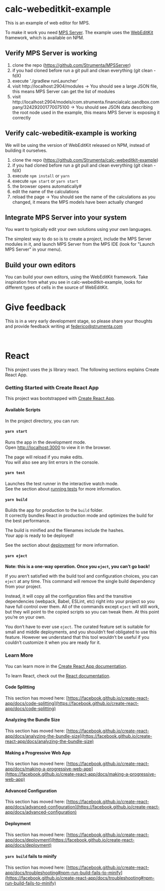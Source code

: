 # calc-webeditkit-example

This is an example of web editor for MPS.

To make it work you need [MPS Server](https://github.com/Strumenta/MPSServer). The example uses the [WebEditKit](https://github.com/Strumenta/webeditkit) framework, which is available on NPM.

## Verify MPS Server is working

1. clone the repo (https://github.com/Strumenta/MPSServer)
2. if you had cloned before run a git pull and clean everything (git clean -fdX)
3. execute './gradlew runLauncher'
4. visit http://localhost:2904/modules 
   -> You should see a large JSON file, this means MPS Server can get the list of modules 
5. visit http://localhost:2904/models/com.strumenta.financialcalc.sandbox.company/324292001770075100
   -> You should see JSON data describing the root node used in the example, this means MPS Server is exposing it correctly

## Verify calc-webeditik-example is working 

We will be using the version of WebEditKit released on NPM, instead of building it ourselves.

1. clone the repo (https://github.com/Strumenta/calc-webeditkit-example)
2. if you had cloned before run a git pull and clean everything (git clean -fdX)
3. execute `npm install` or `yarn`
4. execute `npm start` or `yarn start`
5. the browser opens automatically#
6. edit the name of the calculations
7. reload the page
   -> You should see the name of the calculations as you changed, it means the MPS models have been actually changed

## Integrate MPS Server into your system

You want to typically edit your own solutions using your own languages.

The simplest way to do so is to create a project, include the MPS Server modules in it, and launch MPS Server from the MPS IDE (look for "Launch MPS Server" in your menu).

## Build your own editors

You can build your own editors, using the WebEditKit framework. Take inspiration from what you see in calc-webeditkit-example, looks for different types of cells in the source of WebEditKit.

# Give feedback

This is in a very early development stage, so please share your thoughts and provide feedback writing at federico@strumenta.com

<br />

# React
This project uses the js library react. The following sections explains Create React App.
### Getting Started with Create React App

This project was bootstrapped with [Create React App](https://github.com/facebook/create-react-app).

#### Available Scripts

In the project directory, you can run:

#### `yarn start`

Runs the app in the development mode.\
Open [http://localhost:3000](http://localhost:3000) to view it in the browser.

The page will reload if you make edits.\
You will also see any lint errors in the console.

#### `yarn test`

Launches the test runner in the interactive watch mode.\
See the section about [running tests](https://facebook.github.io/create-react-app/docs/running-tests) for more information.

#### `yarn build`

Builds the app for production to the `build` folder.\
It correctly bundles React in production mode and optimizes the build for the best performance.

The build is minified and the filenames include the hashes.\
Your app is ready to be deployed!

See the section about [deployment](https://facebook.github.io/create-react-app/docs/deployment) for more information.

#### `yarn eject`

**Note: this is a one-way operation. Once you `eject`, you can’t go back!**

If you aren’t satisfied with the build tool and configuration choices, you can `eject` at any time. This command will remove the single build dependency from your project.

Instead, it will copy all the configuration files and the transitive dependencies (webpack, Babel, ESLint, etc) right into your project so you have full control over them. All of the commands except `eject` will still work, but they will point to the copied scripts so you can tweak them. At this point you’re on your own.

You don’t have to ever use `eject`. The curated feature set is suitable for small and middle deployments, and you shouldn’t feel obligated to use this feature. However we understand that this tool wouldn’t be useful if you couldn’t customize it when you are ready for it.

### Learn More

You can learn more in the [Create React App documentation](https://facebook.github.io/create-react-app/docs/getting-started).

To learn React, check out the [React documentation](https://reactjs.org/).

#### Code Splitting

This section has moved here: [https://facebook.github.io/create-react-app/docs/code-splitting](https://facebook.github.io/create-react-app/docs/code-splitting)

#### Analyzing the Bundle Size

This section has moved here: [https://facebook.github.io/create-react-app/docs/analyzing-the-bundle-size](https://facebook.github.io/create-react-app/docs/analyzing-the-bundle-size)

#### Making a Progressive Web App

This section has moved here: [https://facebook.github.io/create-react-app/docs/making-a-progressive-web-app](https://facebook.github.io/create-react-app/docs/making-a-progressive-web-app)

#### Advanced Configuration

This section has moved here: [https://facebook.github.io/create-react-app/docs/advanced-configuration](https://facebook.github.io/create-react-app/docs/advanced-configuration)

#### Deployment

This section has moved here: [https://facebook.github.io/create-react-app/docs/deployment](https://facebook.github.io/create-react-app/docs/deployment)

#### `yarn build` fails to minify

This section has moved here: [https://facebook.github.io/create-react-app/docs/troubleshooting#npm-run-build-fails-to-minify](https://facebook.github.io/create-react-app/docs/troubleshooting#npm-run-build-fails-to-minify)
